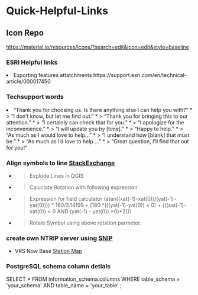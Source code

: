 # Quick-Helpful-Links

## Icon Repo
https://material.io/resources/icons/?search=edit&icon=edit&style=baseline

### ESRI Helpful links
<li>Exporting features attatchments https://support.esri.com/en/technical-article/000017450

### Techsupport words
<li>“Thank you for choosing us. Is there anything else I can help you with?”
  * > “I don’t know, but let me find out.”
  * > “Thank you for bringing this to our attention.”
  * > “I certainly can check that for you.”
  * > “I apologize for the inconvenience.”
  * > “I will update you by [time].”
  * > “Happy to help.”
  * > “As much as I would love to help...”
   * > “I understand how [blank] that must be.”
  * > “As much as I’d love to help ...”
  * > “Great question, I’ll find that out for you!”


### Align symbols to line [StackExchange](https://gis.stackexchange.com/questions/24260/how-to-add-direction-and-distance-to-attribute-table)
* > Explode Lines in QGIS
* > Caluclate Rotation with following expression
* > Expression for field calculator
(atan((xat(-1)-xat(0))/(yat(-1)-yat(0)))) * 180/3.14159 + (180 *(((yat(-1)-yat(0)) < 0) + (((xat(-1)-xat(0)) < 0 AND (yat(-1) - yat(0)) >0)*2)))
* > Rotate Symbol using above rotation parmeter.  


### create own NTRIP server using [SNIP]( https://www.use-snip.com/kb/ )
* VRS Now Base [Station Map]( https://vrsnow.co.nz/Map/SensorMap.aspx )


### PostgreSQL schema column detials
SELECT *
  FROM information_schema.columns
 WHERE table_schema = 'your_schema'
   AND table_name   = 'your_table'
     ;
